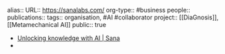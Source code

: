alias::
URL:: https://sanalabs.com/
org-type:: #business 
people::
publications:: 
tags:: organisation, #AI #collaborator 
project:: [[DiaGnosis]], [[Metamechanical AI]] 
public:: true

- [Unlocking knowledge with AI | Sana](https://sanalabs.com/)
-